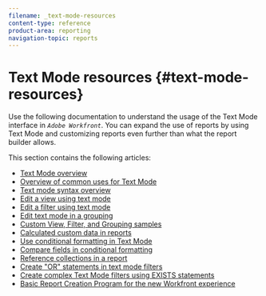 ```yaml
---
filename: _text-mode-resources
content-type: reference
product-area: reporting
navigation-topic: reports
---
```




# Text Mode resources {#text-mode-resources}

Use the following documentation to understand the usage of the Text Mode interface in *`Adobe Workfront`*. You can expand the use of reports by using Text Mode and customizing reports even further than what the report builder allows.


This section contains the following articles:



* [Text Mode overview](understand-text-mode.md) 
* [Overview of common uses for Text Mode](understand-common-uses-text-mode.md) 
* [Text mode syntax overview](text-mode-syntax-overview.md) 
* [Edit a view using text mode](edit-text-mode-in-view.md) 
* [Edit a filter using text mode](edit-text-mode-in-filter.md) 
* [Edit text mode in a grouping](edit-text-mode-in-grouping.md) 
* [Custom View, Filter, and Grouping samples](_custom-view-filter-grouping-samples.md) 
* [Calculated custom data in reports](_calculated-custom-data-reports.md) 
* [Use conditional formatting in Text Mode](use-conditional-formatting-text-mode.md) 
* [Compare fields in conditional formatting](compare-fields-conditional-formatting.md) 
* [Reference collections in a report](reference-collections-report.md) 
* [Create "OR" statements in text mode filters](create-or-statements-in-filters-text-mode.md) 
* [Create complex Text Mode filters using EXISTS statements](create-complex-text-mode-filters-using-exists-statements.md) 
* [Basic Report Creation Program for the new Workfront experience](https://one.workfront.com/s/basic-report-creation-program) 


